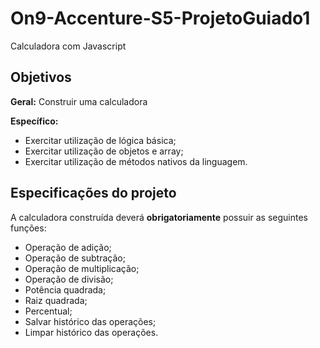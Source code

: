 # On9-Accenture-S5-ProjetoGuiado1

Calculadora com Javascript

## Objetivos

**Geral:** Construir uma calculadora

**Específico:**
-	Exercitar utilização de lógica básica;
-	Exercitar utilização de objetos e array;
-	Exercitar utilização de métodos nativos da linguagem.

## Especificações do projeto

A calculadora construída deverá **obrigatoriamente** possuir as seguintes funções:
- Operação de adição;
- Operação de subtração;
- Operação de multiplicação;
- Operação de divisão;
- Potência quadrada;
- Raiz quadrada;
- Percentual;
- Salvar histórico das operações;
- Limpar histórico das operações.
